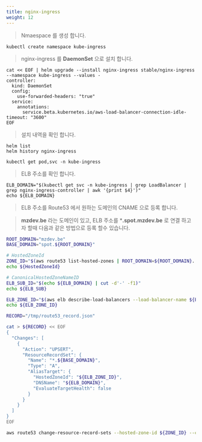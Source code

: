 ```yaml
---
title: nginx-ingress
weight: 12
---
```


> Nmaespace 를 생성 합니다.

```
kubectl create namespace kube-ingress
```

> nginx-ingress 를 **DaemonSet** 으로 설치 합니다.

```
cat << EOF | helm upgrade --install nginx-ingress stable/nginx-ingress --namespace kube-ingress --values -
controller:
  kind: DaemonSet
  config:
    use-forwarded-headers: "true"
  service:
    annotations:
      service.beta.kubernetes.io/aws-load-balancer-connection-idle-timeout: "3600"
EOF
```

> 설치 내역을 확인 합니다.

```
helm list
helm history nginx-ingress

kubectl get pod,svc -n kube-ingress
```

> ELB 주소를 확인 합니다.

```
ELB_DOMAIN="$(kubectl get svc -n kube-ingress | grep LoadBalancer | grep nginx-ingress-controller | awk '{print $4}')"
echo ${ELB_DOMAIN}
```

> ELB 주소를 Route53 에서 원하는 도메인의 CNAME 으로 등록 합니다.

> **mzdev.be** 라는 도메인이 있고, ELB 주소를 ***.spot.mzdev.be** 로 연결 하고자 할때 다음과 같은 방법으로 등록 할수 있습니다.

```bash
ROOT_DOMAIN="mzdev.be"
BASE_DOMAIN="spot.${ROOT_DOMAIN}"

# HostedZoneId
ZONE_ID="$(aws route53 list-hosted-zones | ROOT_DOMAIN=${ROOT_DOMAIN}. jq -r '.HostedZones[] | select(.Name==env.ROOT_DOMAIN) | .Id' | cut -d'/' -f3)"
echo ${HostedZoneId}

# CanonicalHostedZoneNameID
ELB_SUB_ID="$(echo ${ELB_DOMAIN} | cut -d'-' -f1)"
echo ${ELB_SUB}

ELB_ZONE_ID="$(aws elb describe-load-balancers --load-balancer-name ${ELB_SUB_ID} | jq -r '.LoadBalancerDescriptions[] | .CanonicalHostedZoneNameID')"
echo ${ELB_ZONE_ID}
```

```bash
RECORD="/tmp/route53_record.json"

cat > ${RECORD} << EOF
{
  "Changes": [
    {
      "Action": "UPSERT",
      "ResourceRecordSet": {
        "Name": "*.${BASE_DOMAIN}",
        "Type": "A",
        "AliasTarget": {
          "HostedZoneId": "${ELB_ZONE_ID}",
          "DNSName": "${ELB_DOMAIN}",
          "EvaluateTargetHealth": false
        }
      }
    }
  ]
}
EOF

aws route53 change-resource-record-sets --hosted-zone-id ${ZONE_ID} --change-batch file://${RECORD}
```

